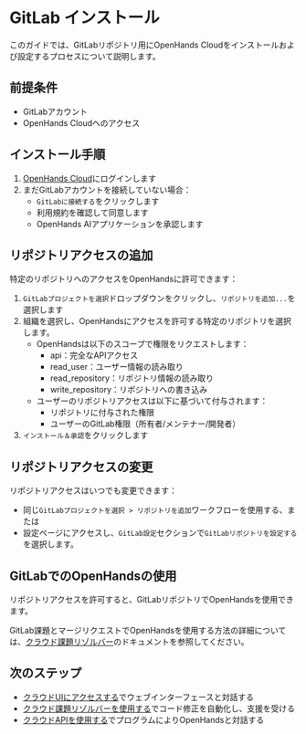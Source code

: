 # GitLab インストール

このガイドでは、GitLabリポジトリ用にOpenHands Cloudをインストールおよび設定するプロセスについて説明します。

## 前提条件

- GitLabアカウント
- OpenHands Cloudへのアクセス

## インストール手順

1. [OpenHands Cloud](https://app.all-hands.dev)にログインします
2. まだGitLabアカウントを接続していない場合：
   - `GitLabに接続する`をクリックします
   - 利用規約を確認して同意します
   - OpenHands AIアプリケーションを承認します

## リポジトリアクセスの追加

特定のリポジトリへのアクセスをOpenHandsに許可できます：

1. `GitLabプロジェクトを選択`ドロップダウンをクリックし、`リポジトリを追加...`を選択します
2. 組織を選択し、OpenHandsにアクセスを許可する特定のリポジトリを選択します。
   - OpenHandsは以下のスコープで権限をリクエストします：
     - api：完全なAPIアクセス
     - read_user：ユーザー情報の読み取り
     - read_repository：リポジトリ情報の読み取り
     - write_repository：リポジトリへの書き込み
   - ユーザーのリポジトリアクセスは以下に基づいて付与されます：
     - リポジトリに付与された権限
     - ユーザーのGitLab権限（所有者/メンテナー/開発者）
3. `インストール＆承認`をクリックします

## リポジトリアクセスの変更

リポジトリアクセスはいつでも変更できます：
* 同じ`GitLabプロジェクトを選択 > リポジトリを追加`ワークフローを使用する、または
* 設定ページにアクセスし、`GitLab設定`セクションで`GitLabリポジトリを設定する`を選択します。

## GitLabでのOpenHandsの使用

リポジトリアクセスを許可すると、GitLabリポジトリでOpenHandsを使用できます。

GitLab課題とマージリクエストでOpenHandsを使用する方法の詳細については、[クラウド課題リゾルバー](./cloud-issue-resolver.md)のドキュメントを参照してください。

## 次のステップ

- [クラウドUIにアクセスする](./cloud-ui.md)でウェブインターフェースと対話する
- [クラウド課題リゾルバーを使用する](./cloud-issue-resolver.md)でコード修正を自動化し、支援を受ける
- [クラウドAPIを使用する](./cloud-api.md)でプログラムによりOpenHandsと対話する
